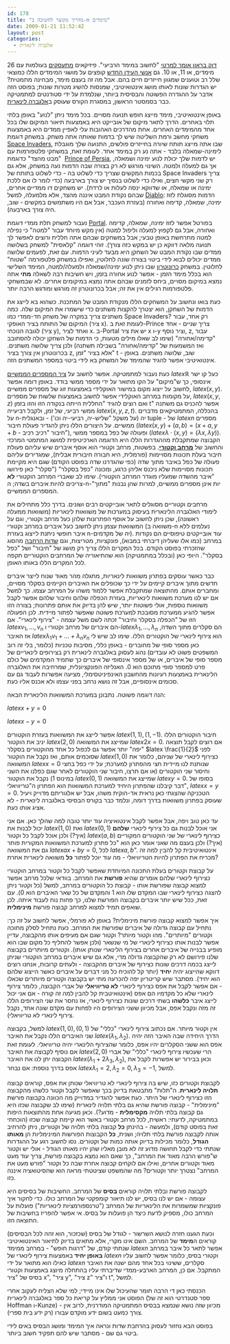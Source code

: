 ```yaml
---
id: 178
title: "מדריך מקוצר לחשיבה ב-n מימדים"
date: 2009-01-21 11:52:42
layout: post
categories: 
  - אלגברה לינארית
---
```

<a href="http://he.wikipedia.org/wiki/%D7%91%D7%97%D7%96%D7%A8%D7%94_%D7%9C%D7%A2%D7%AA%D7%99%D7%93">דוק בראון אומר למרטי</a> "לחשוב במימד הרביעי". פיזיקאים <a href="http://he.wikipedia.org/wiki/%D7%AA%D7%95%D7%A8%D7%AA_%D7%94%D7%9E%D7%99%D7%AA%D7%A8%D7%99%D7%9D">מתעסקים</a> בעולמות עם 26 מימדים, או 11, או 10. גם <a href="http://www.et-healing.com/site/detail/detail/detailDetail.asp?detail_id=1121578">אנשי העידן החדש</a> קופצים על מושגי המימדים הללו כמוצאי שלל רב וטוענים שמגוון חייזרים חיים בהם. אבל מה זה בעצם מימד, מבחינה מתמטית? יש הגדרות שונות לאותו מושג אינטואיטיבי, שמנסות להשיג מטרות שונות; בפוסט הזה אדבר על ההגדרה הפשוטה והבסיסית ביותר, שנלמדת על ידי סטודנטים למתמטיקה כבר בסמסטר הראשון, במסגרת הקורס שעוסק ב<a href="http://he.wikipedia.org/wiki/%D7%90%D7%9C%D7%92%D7%91%D7%A8%D7%94_%D7%9C%D7%99%D7%A0%D7%90%D7%A8%D7%99%D7%AA">אלגברה לינארית</a>.

באופן אינטואיטיבי, מימד מייצג חופש תנועה מסויים. בכל מימד ניתן "לנוע" באופן בלתי תלוי באחרים. הדרך לתאר מיקום של אובייקט היא באמצעות תיאור המיקום שלו בכל אחד מהמימדים האחרים. אחת מהדרכים האהובות עלי לאפיין ממדים היא באמצעות משחקי מחשב ורמת השליטה שיש לך בדמות שאותה אתה משחק. במשחק דוגמת <a href="http://he.wikipedia.org/wiki/%D7%A4%D7%95%D7%9C%D7%A9%D7%99%D7%9D_%D7%9E%D7%94%D7%97%D7%9C%D7%9C">Space Invaders</a>, שבו אתה מייצג תותח שיורה בחייזרים פולשים, התנועה שלך מוגבלת לימינה-שמאלה בלבד - אתה נע רק במימד אחד. לעומת זאת, במשחקי פלטפורמות עם "מבט מהצד" כדוגמת  <a href="http://he.wikipedia.org/wiki/%D7%94%D7%A0%D7%A1%D7%99%D7%9A_%D7%94%D7%A4%D7%A8%D7%A1%D7%99">Prince of Persia</a>, יש לדמות שלך יכולת לנוע ימינה ושמאלה, אך גם למעלה ולמטה. השינוי מורגש לא רק בצורה שבה הדמות נעה במשחק, אלא גם בכמות המקשים שצריך כדי לשלוט בה - כדי לשלוט בתותח של Space Invaders צריך רק שני מקשי חצים, ואילו כדי לשלוט בנסיך יש צורך בארבעה (כדי לומר לו אם ללכת ימינה או שמאלה, או שדווקא ינסה לעלות או לרדת). יש משחקים דו ממדיים אחרים, שבהם נקודת המבט איננה מהצד, אלא מלמעלה, למשל <a href="http://he.wikipedia.org/wiki/%D7%93%D7%99%D7%90%D7%91%D7%9C%D7%95">Diablo</a>: הדמות מסוגלת לזוז ימינה, שמאלה, קדימה ואחורה (בעזרת העכבר, אבל אם היו משתמשים במקשים - שוב, היה צורך בארבעה).

נעבור למשחק תלת ממדי דוגמת <a href="http://www.gadial.net/?p=119">Portal</a>. בפורטל אפשר לזוז ימינה, שמאלה, קדימה ואחורה, אבל גם לקפוץ למעלה וליפול למטה (אין מקש מיוחד עבור "למטה" כי נפילה למטה מתרחשת באופן טבעי; אבל במשחקים שבהם אתה חללית ורוצים לאפשר לך תנועה מלאה דווקא כן יש במקש כזה צורך). זוהי דוגמה "קלאסית" למשחק בשלושה ממדים שבו נקודת המבט של השחקן היא מבעד לעיני הדמות. עם זאת, לפעמים שלושה ממדים יכולים לבוא לידי ביטוי בצורה שונה לחלוטין, ואפילו במשחק פלטפורמה "שטוח" לחלוטין. במשחק <a href="http://www.kongregate.com/games/Scarybug/chronotron">כרונוטרון</a> שבו ניתן לנוע ימינה/שמאלה ולמעלה/למטה, המימד השלישי הוא בכלל מימד הזמן - אפשר לנוע אחורה בזמן, ויש חשיבות רבה לשאלה <strong>מתי</strong> אתה נמצא במיקום מסויים, ביחס לזמנים שבהם אתה נמצא במיקומים אחרים. לא שבמשחקי פלטפורמות רגילים אין את זה; אבל בכרונוטרון זה מורגש ומודגש הרבה יותר.

כעת בואו ונחשוב על המשחקים הללו מנקודת המבט של המתכנת. כשהוא בא לייצג את הדמות של השחקן, הוא יצטרך להקצות משתנים כדי שישמרו את המיקום שלה. כמה משתנים צריך במקרה של משחק חד-ממדי כמו Space Invaders? רק אחד, עבור המיקום של התותח בציר האופקי (ציר x). לעומת זאת ב-Prince צריך שניים - אחד לגובה הנוכחי (ציר y), ואחד לציר x. ב-Portal יש את ציר x ו-y וציר נוסף, z, עבור "קדימה/אחורה" (שימו לב שאלו מילים מטעות, כי הדמות של השחקן יכולה להסתובב ואז המשמעות של "קדימה/אחורה" בשבילה תשתנה) ולכן צריך שלושה משתנים. בכרונוטרון אין צורך בציר z, אלא בציר "זמן" t - שוב, שלושה משתנים. באופן אינטואיטיבי אפשר להגיד שהמימד של המשחק בא לידי ביטוי במספר המשתנים הזה.

כעת נעבור למתמטיקה. אפשר לחשוב על <a href="http://he.wikipedia.org/wiki/%D7%94%D7%99%D7%A9%D7%A8_%D7%94%D7%9E%D7%9E%D7%A9%D7%99">ציר המספרים הממשיים</a> $latex \mathbb{R}$ כעל קו ישר אינסופי, כך ש"מיקום" על הקו מתואר על ידי מספר ממשי בודד. באופן דומה אפשר לחשוב על ייצוג מקום במישור האוקלידי באמצעות זוג של מספרים ממשיים, $latex (x,y)$. על מקומות במרחב האוקלידי אפשר לחשוב באמצעות שלשות של מספרים, $latex (x,y,z)$ ואם רוצים להגיד "החללית הייתה בנקודה הזו והזו בזמן t" אפשר להכניס גם משתנה ממשי רביעי, של זמן, ולקבל רביעייה $latex (x,y,z,t)$. בהכללה, המתמטיקאים מדברים על n-יה (על משקל "שליש-יה, רביעי-יה וכו') - ובאנגלית tuple - של $latex n$ מספרים ממשיים. על היצורים הללו ניתן להגדיר פעולת חיבור ($latex (x,y)+(a,b)=(x+a,y+b$ - חיבור "רכיב רכיב"), ופעולה של כפל במספר ממשי ($latex \lambda\cdot(x,y)=(\lambda x,\lambda y)$). הקבוצה שמתקבלת מההגדרות הללו היא הדוגמה הארכיטיפית למושג המתמטי המרכזי והחשוב של <a href="http://he.wikipedia.org/wiki/%D7%95%D7%A7%D7%98%D7%95%D7%A8_(%D7%90%D7%9C%D7%92%D7%91%D7%A8%D7%94)"><strong>מרחב וקטורי</strong></a>. בפשטות, מרחב וקטורי הוא אוסף איברים שיש עליהם פעולת חיבור בעלת תכונות מסויימות (פורמלית, היא חבורה חיבורית אבלית), שמגדירים עליהם פעולה של כפל באיבר מתוך שדה (כפי שהגדרנו שדה בפוסט הקודם) שגם היא מקיימת תכונות מסויימות שלא ניכנס אליהן כרגע, ומכונה "כפל בסקלר" ("סקלר" כאן פירושו "איבר מהשדה שמעליו מוגדר המרחב הוקטורי). שימו לב שאברי המרחב הוקטורי <strong>לא</strong> צריכים להיות איברים בשדה; ה-n-יות אינן מספרים ממשיים, למרות שהן נבנות "מתוך" המספרים הממשיים.

מרחבים וקטוריים מסוגלים לתאר אובייקטים רבים ושונים. בדרך כלל מתחילים את לימודי האלגברה הלינארית בעיסוק במערכות של משוואות לינאריות (משוואות ממעלה ראשונה), שכן ניתן לחשוב על אוסף הפתרונות שלהן כעל מרחב וקטורי, וגם על המשוואות עצמן ניתן לחשוב כעל איברים במרחב וקטורי (משוואה ב-n נעלמים ללא איבר חופשי ניתנת לייצוג בעזרת n-יה של מקדמים). עוד אובייקטים טיפוסיים הם נקודות במרחב (כמו אלו שעליהן דיברתי במבוא), פונקציות, מטריצות, וגם <a href="http://www.gadial.net/?p=177">שדות הרחבה</a> מהסוג שהזכרתי בפוסט הקודם. בכל המקרים הללו צריך רק מושג של "חיבור" ושל "כפל בסקלר". היופי כאן (ובכלל במתמטיקה) הוא שהתיאוריה של המרחבים הוקטוריים תקפה לכל המקרים הללו באותו האופן.

כבר כאשר עוסקים בפתרון משוואות לינאריות, מתגלה מהר מאוד שנוח לייצר איברים חדשים מתוך איברים קיימים על ידי כך שכופלים את האיברים הקיימים בסקלר מסויים, ומחברים אותם. מהתוצאה שמתקבלת אפשר ללמוד משהו על המרחב עצמו. כך למשל אם יש לנו מערכת משוואות לינאריות, בעזרת הכפלה שלהם וחיבור שלהם אפשר לקבל משוואות נוספות, אולי פשוטות יותר, שיש להן בדיוק את אותם פתרונות; בצורה הזו אפשר להגיע ממערכת מסובכת למערכת פשוטה שאפשר לפתור מיידית. לכן הפעולה הזו של "הכפלה בסקלר וחיבור" זכתה לשם משל עצמה - "צירוף לינארי". אם $latex v_1,\dots,v_n$ הם איברים של מרחב וקטורי ו-$latex \lambda_1,\dots,\lambda_n$ הם סקלרים מתוך השדה, אז האיבר $latex \lambda_1v_1+\dots+\lambda_nv_n$ הוא צירוף לינארי של הוקטורים הללו. שימו לב שיש לי כאן מספר סופי של מחוברים - באופן כללי, מסיבות טכניות (כלומר, בלי זה רוב המשפטים פשוט לא עובדים) נהוג לעסוק באלגברה לינארית רק בצירופים לינאריים של מספר סופי של איברים, או של מספר אינסופי של איברים כך שתמיד המקדמים של כולם פרט למספר סופי מתוכם הוא 0. האנליזה הפונקציונלית, שמרחיבה את האלגברה הלינארית באמצעות רעיונות מהחשבון האינפיניטסימלי, מציעה אפשרות לעבוד גם עם סכומים אינסופיים, אבל זה נושא נרחב בפני עצמו ולא אכנס אליו כעת.

הנה דוגמה פשוטה. נתבונן במערכת המשוואות הלינארית הבאה:

$latex x+y=0$

$latex x-y=0$

אפשר לייצג את המשוואות בעזרת הוקטורים $latex (1,1),(1,-1)$. חיבור הוקטורים הללו יניב את הוקטור $latex (2,0)$ שמייצג את המשוואה $latex 2x=0$. אם רוצים לקבל תוצאה "יפה" יותר אפשר גם לכפול כל אחד מהוקטורים בסקלר $latex \frac{1}{2}$ לפני שסוכמים אותם, ואז נקבל את הוקטור $latex (1,0)$ כצירוף לינארי של שניהם, כלומר את המשוואה $latex x=0$ שנותנת לנו מיידית חצי מהפתרון למערכת; על ידי כפל בחצי וחיסור שני הוקטורים (או אם תרצו, חיבור שני הוקטורים לאחר שגם כפלנו את השני במינוס 1) נקבל את הוקטור $latex (0,1)$ שמייצג את המשוואה $latex y=0$. בסופו של דבר קיבלנו שהפתרון היחיד למערכת המשוואות הוא הפתרון ה"טריוויאלי", $latex x=y=0$. הטכניקה שהצגתי כאן נראית אד-הוקית משהו, אבל יש אלגוריתם מדוייק ויעיל שעוסק בפתרון משוואות בדרך דומה, ונלמד כבר בקורס הבסיסי באלגברה לינארית - לא אציג אותו כעת.

עד כאן טוב ויפה, אבל אפשר לקבל אינטואיציה עוד יותר טובה למה שהלך כאן. אם אני יכול לבנות את $latex (1,0)$ ואת $latex (0,1)$ אני אוכל לבנות גם כל צירוף לינארי <strong>שלהם</strong> (איך?) ולכן אוכל לקבל כל וקטור $latex (a,b)$ כצירוף לינארי של שני הוקטורים המקוריים (איך?) ולכן בעצם מה שאני אומר כאן הוא "כל פתרון למערכת המשוואות המקורית פותר גם את המשוואה $latex ax+by=0$, לכל $latex a,b$". אינטואיטיבית קל להבין למה זה מכריח את הפתרון להיות הטריוויאלי - מה עוד יוכל לפתור <strong>כל</strong> משוואה לינארית אחרת?

על קבוצת וקטורים בעלת התכונה המיוחדת שאפשר לקבל כל וקטור במרחב הוקטורי כצירוף לינארי שלהם אומרים שהיא <strong>פורשת</strong> את המרחב. בוודאי שלכל מרחב אפשר למצוא קבוצה שפורשת אותו - קבוצת כל הוקטורים במרחב, למשל (כל וקטור ניתן להצגה כצירוף לינארי שבו המקדם שלו הוא 1 והמקדם של כל שאר האיברים הוא 0). עם זאת, ככל שיש יותר איברים בקבוצה הפורשת שלנו, כך פחות נוח לעבוד איתה. לכן שואפים תמיד למצוא למרחב קבוצה פורשת <strong>מינימלית</strong>.

איך אפשר למצוא קבוצה פורשת מינימלית? באופן לא פורמלי, אפשר לחשוב על זה כך: נתחיל עם קבוצה גדולה של איברים שפורשת את המרחב. כעת נתחיל לסלק מתוכה וקטורים "מיותרים". מהו וקטור מיותר? וקטור שגם אם מעיפים אותו מהקבוצה, עדיין אפשר לבנות אותו כצירוף לינארי של מי שנשאר (ולכן אפשר להחליף כל מקום שבו הוא מופיע בבנייה של איברים אחרים בצירוף הלינארי שנותן אותו). וקטורים מיותרים בקבוצה שלנו פירושם לא רק שהקבוצה גדולה מדי, אלא גם שיש איברים במרחב הוקטורי שניתן לייצג בכמה דרכים שונות כצירוף של איברים מהקבוצה - ולעתים קרובות, אנחנו רוצים דווקא שהייצוג יהיה <strong>יחיד</strong> (יותר קל להוכיח כל מני דברים על איברים כאשר הייצוג שלהם הוא יחיד). מסתבר שיש קריטריון יפה להכרעה מתי יש בקבוצה וקטורים מיותרים שכאלו - אם אפשר לקבל את אפס כצירוף לינארי <strong>לא טריוויאלי</strong> של אברי הקבוצה, כלומר צירוף לינארי שלא כל מקדמיו הם אפס (אינטואיטבית קל להבין למה זה קורה - אם אני יכול לייצג איבר <strong>כלשהו</strong> בשתי דרכים שונות כצירוף לינארי, אז נחסר את שני הצירופים הללו זה מזה ונקבל אפס, אבל מכיוון ששני הצירופים היו לפחות עם מקדם שונה אחד, נקבל צירוף לינארי לא טריוויאלי).

למשל, בקבוצה $latex (1,0),(0,1)$ אין וקטור מיותר. אם נכתוב צירוף לינארי "כללי" של שני האיברים הללו נקבל את האיבר $latex (\lambda_1,\lambda_2)$. הדרך היחידה שבה האיבר הזה יהיה אפס הוא ששני הסקלרים יהיו אפס, כלומר שהצירוף הלינארי יהיה טריוויאלי. לעומת זאת אם נוסיף לקבוצה את האיבר $latex (2,0)$ הרי שעכשיו צירוף לינארי "כללי" של אברי הקבוצה יתן לנו את האיבר $latex (\lambda_1+2\lambda_3,\lambda_2)$, וכאן בבירור יש אפשרות לקבל את אפס בדרך נוספת: אם נבחר $latex \lambda_1=2,\lambda_2=0,\lambda_3=-1$, למשל.

לקבוצת וקטורים כזו, שיש בה צירוף לינארי לא טריוויאלי שנותן את אפס, קוראים קבוצה <strong>תלויה לינארית</strong>. ה"תלות" מתבטאת בדיוק בכך שאפשר לקבל וקטור כלשהו מהקבוצה הזו כצירוף לינארי של היתר. כעת אפשר להגדיר במדוייק מה הכוונה בקבוצה פורשת "מינימלית" - קבוצה פורשת שהיא גם בלתי תלויה לינארית (שימו לב שקבוצה שכזו היא גם קבוצה בלתי תלויה <strong>מקסימלית</strong> - מדוע?). וכאן מגיעה אחת מהתוצאות היפות במתמטיקה, לדעתי: ראשית, לכל מרחב וקטורי באשר הוא קיימת קבוצה שכזו (הוכחתי זאת בפוסט קודם), ולמעשה - בהינתן <strong>כל</strong> קבוצה בלתי תלויה של וקטורים, ניתן להרחיב אותה לקבוצה פורשת בלתי תלויה; ושנית, <strong>כל</strong> הקבוצות הפורשות המינימליות הן <strong>מאותו הגודל</strong>, כלומר מכילות בדיוק אותה כמות של וקטורים. נסו לחשוב רגע על ההגדרות שנתתי כדי לקבל תחושה מדוע זה לא מובן מאליו שהן יהיו מאותו הגודל - אולי יש וקטור ש"פורש הרבה מאוד את המרחב", כך שאם הוא נמצא בקבוצה פורשת, צריך עוד מעט מאוד וקטורים אחרים, ואילו אם לוקחים קבוצה אחרת שבה כל וקטור "פורש מעט את המרחב" נצטרך יותר וקטורים? מה שהמשפט שציטטתי מראה הוא שהסיטואציה איננה כזו.

לקבוצה פורשת ובלתי תלויה קוראים <strong>בסיס</strong> של המרחב. החשיבות של בסיסים היא עצומה - אם יש לנו בסיס, יש לנו תיאור קומפקטי של המרחב כולו. כדי לחקור איך פונקציות שמשמרות את הלינאריות של המרחב ("טרנספורמציות לינאריות") פועלות על המרחב כולו, מספיק לדעת כיצד הן פועלות על בסיס. אי אפשר להפריז בחשיבות של התוצאה הזו.

וכעת הגענו חזרה לנושא השרשור - לגודל של בסיס (שכזכור, הוא זהה לכל הבסיסים) קוראים ה<strong>מימד</strong> של המרחב. השם אינו מקרי, אלא מתאים בדיוק לתיאור האינטואיטיבי שנתתי קודם, של "דרגות חופש" - במרחב ממימד $latex n$ אפשר לתאר כל איבר במרחב <strong>באופן יחיד</strong> באמצעות צירוף לינארי של $latex n$ וקטורי בסיס, כלומר אפשר לחשוב עליו כאילו הוא מתואר על ידי $latex n$ סקלרים, ששינוי בכל אחד מהם ישנה את האיבר המתקבל. אם כן, המרחב הארבע-ממדי שדיברתי עליו בהתחלה מיוצג באמצעות וקטורי בסיס של "ציר x", "ציר y", "ציר z" ו"ציר t", למשל.

הכנסתי כאן די הרבה חומר שהעיכול שלו אינו מיידי; למי שלא הצליח לעקוב אחרי הפוסט אני ממליץ על קריאת כל ספר באלגברה לינארית (ספר סטנדרטי הוא זה של Hoffman ו-Kunze) - מכיוון שזה נושא שנמצא בבסיס המתמטיקה המודרנית, לרוב אין צורך כמעט בשום ידע מוקדם עבורו (רק ידע בית ספרי).

בפוסט הבא נחזור לעסוק בהרחבת שדות ונראה איך המימד ומושג הבסיס באים לידי ביטוי גם שם - מסתבר שיש להם תפקיד חשוב ביותר.
